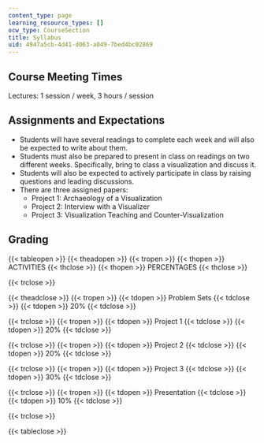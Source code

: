 ```yaml
---
content_type: page
learning_resource_types: []
ocw_type: CourseSection
title: Syllabus
uid: 4947a5cb-4d41-d063-a049-7bed4bc02869
---
```


Course Meeting Times
--------------------

Lectures: 1 session / week, 3 hours / session

Assignments and Expectations
----------------------------

*   Students will have several readings to complete each week and will also be expected to write about them.
*   Students must also be prepared to present in class on readings on two different weeks. Specifically, bring to class a visualization and discuss it.
*   Students will also be expected to actively participate in class by raising questions and leading discussions.
*   There are three assigned papers:
    *   Project 1: Archaeology of a Visualization
    *   Project 2: Interview with a Visualizer
    *   Project 3: Visualization Teaching and Counter-Visualization

Grading
-------

{{< tableopen >}}
{{< theadopen >}}
{{< tropen >}}
{{< thopen >}}
ACTIVITIES
{{< thclose >}}
{{< thopen >}}
PERCENTAGES
{{< thclose >}}

{{< trclose >}}

{{< theadclose >}}
{{< tropen >}}
{{< tdopen >}}
Problem Sets
{{< tdclose >}}
{{< tdopen >}}
20%
{{< tdclose >}}

{{< trclose >}}
{{< tropen >}}
{{< tdopen >}}
Project 1
{{< tdclose >}}
{{< tdopen >}}
20%
{{< tdclose >}}

{{< trclose >}}
{{< tropen >}}
{{< tdopen >}}
Project 2
{{< tdclose >}}
{{< tdopen >}}
20%
{{< tdclose >}}

{{< trclose >}}
{{< tropen >}}
{{< tdopen >}}
Project 3
{{< tdclose >}}
{{< tdopen >}}
30%
{{< tdclose >}}

{{< trclose >}}
{{< tropen >}}
{{< tdopen >}}
Presentation
{{< tdclose >}}
{{< tdopen >}}
10%
{{< tdclose >}}

{{< trclose >}}

{{< tableclose >}}